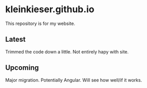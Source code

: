 # kleinkieser.github.io
This repository is for my website. 

## Latest
Trimmed the code down a little. Not entirely hapy with site.

## Upcoming
Major migration. Potentially Angular. Will see how well/if it works.
